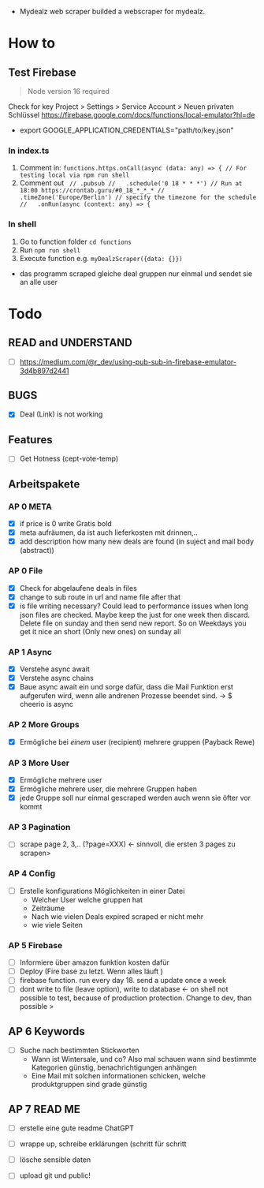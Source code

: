 - Mydealz web scraper
builded a webscraper for mydealz. 

# How to

## Test Firebase
> Node version 16 required


Check  for key Project > Settings > Service Account > Neuen privaten Schlüssel
https://firebase.google.com/docs/functions/local-emulator?hl=de
- export GOOGLE_APPLICATION_CREDENTIALS="path/to/key.json"
### In index.ts
1. Comment in: `functions.https.onCall(async (data: any) => { // For testing local via npm run shell`
2. Comment out `
    // .pubsub
    //   .schedule('0 18 * * *') // Run at 18:00 https://crontab.guru/#0_18_*_*_*
    //   .timeZone('Europe/Berlin') // specify the timezone for the schedule
    //   .onRun(async (context: any) => {`

### In shell
1. Go to function folder `cd functions`
2. Run `npm run shell`
3. Execute function e.g. `myDealzScraper({data: {}})`



- das programm scraped gleiche deal gruppen nur einmal und sendet sie an alle user

# Todo
## READ and UNDERSTAND
- [ ] https://medium.com/@r_dev/using-pub-sub-in-firebase-emulator-3d4b897d2441
## BUGS
- [x] Deal (Link) is not working

## Features
- [ ] Get Hotness (cept-vote-temp)

## Arbeitspakete

### AP 0 META
- [x] if price is 0 write Gratis bold
- [x] meta aufräumen, da ist auch lieferkosten mit drinnen,..
- [x] add description how many new deals are found (in suject and mail body (abstract))

### AP 0 File
- [x] Check for abgelaufene deals in files
- [x] change to sub route in url and name file after that
- [x] is file writing necessary? Could lead to performance issues when long json files are checked. Maybe keep the just for one week then discard. Delete file on sunday and then send new report. So on Weekdays you get it nice an short (Only new ones) on sunday all

### AP 1 Async
- [x] Verstehe async await
- [x] Verstehe async chains
- [x] Baue async await ein und sorge dafür, dass die Mail Funktion erst aufgerufen wird, wenn alle andrenen Prozesse beendet sind. -> $ cheerio is async

### AP 2 More Groups
- [x] Ermögliche bei *einem* user (recipient) mehrere gruppen (Payback Rewe)

### AP 3 More User
- [x] Ermögliche mehrere user
- [x] Ermögliche mehrere user, die mehrere Gruppen haben
- [x] jede Gruppe soll nur einmal gescraped werden auch wenn sie öfter vor kommt

### AP 3 Pagination
- [ ] scrape page 2, 3,.. (?page=XXX) <- sinnvoll, die ersten 3 pages zu scrapen>

### AP 4 Config
- [ ] Erstelle konfigurations Möglichkeiten in einer Datei
    - Welcher User welche gruppen hat
    - Zeiträume
    - Nach wie vielen Deals expired scraped er nicht mehr
    - wie viele Seiten

### AP 5 Firebase
- [ ] Informiere über amazon funktion kosten dafür
- [ ] Deploy (Fire base zu letzt. Wenn alles läuft )
- [ ] firebase function. run every day 18. send a update once a week
- [ ] dont write to file (leave option), write to database <- on shell not possible to test, because of production protection. Change to dev, than possible >

## AP 6 Keywords
- [ ] Suche nach bestimmten Stickworten
    - Wann ist Wintersale, und co? Also mal schauen wann sind bestimmte Kategorien günstig, benachrichtigungen anhängen
    - Eine Mail mit solchen informationen schicken, welche produktgruppen sind grade günstig

## AP 7 READ ME
- [ ] erstelle eine gute readme ChatGPT
- [ ] wrappe up, schreibe erklärungen (schritt für schritt
- [ ] lösche sensible daten
- [ ] upload git und public!

